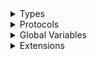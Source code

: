<details>
<summary>Types</summary>

  - [BrowserAction](/BrowserAction)
  - [MozillaBrowserExtensionManifest](/MozillaBrowserExtensionManifest)
  - [OptionsUI](/OptionsUI)
  - [OrionBrowserExtension](/OrionBrowserExtension)
  - [OrionBrowserExtensionError](/OrionBrowserExtensionError)
  - [OrionDelegate](/OrionDelegate)
  - [OrionExtensionManager](/OrionExtensionManager)
  - [OrionMenu](/OrionMenu)
  - [OrionSearchField](/OrionSearchField)
  - [OrionSearchFieldController](/OrionSearchFieldController)
  - [OrionTabStretcherView](/OrionTabStretcherView)
  - [OrionTabbedLocationViewController](/OrionTabbedLocationViewController)
  - [OrionTopSitesAPI](/OrionTopSitesAPI)
  - [OrionUserContentController](/OrionUserContentController)
  - [OrionWindowController](/OrionWindowController)
  - [OrionWindowType](/OrionWindowType)

</details>

<details>
<summary>Protocols</summary>

  - [OrionBaseAPI](/OrionBaseAPI)
  - [OrionBrowserExtensionDelegate](/OrionBrowserExtensionDelegate)
  - [OrionSearchFieldControllerDelegate](/OrionSearchFieldControllerDelegate)
  - [OrionSearchFieldDelegate](/OrionSearchFieldDelegate)
  - [OrionTabbedLocationViewControllerDelegate](/OrionTabbedLocationViewControllerDelegate)
  - [OrionWindowResizeDelegate](/OrionWindowResizeDelegate)

</details>

<details>
<summary>Global Variables</summary>

  - [app](/app)
  - [delegate](/delegate)
  - [firefoxUA](/firefoxUA)
  - [menu](/menu)

</details>

<details>
<summary>Extensions</summary>

  - [FileManager](/FileManager)
  - [NSColor](/NSColor)
  - [NSToolbarItem.Identifier](/NSToolbarItem.Identifier)
  - [String](/String)
  - [WKUserScript](/WKUserScript)

</details>
